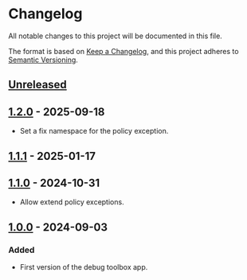 # Changelog

All notable changes to this project will be documented in this file.

The format is based on [Keep a Changelog](https://keepachangelog.com/en/1.0.0/),
and this project adheres to [Semantic Versioning](https://semver.org/spec/v2.0.0.html).

## [Unreleased]

## [1.2.0] - 2025-09-18

- Set a fix namespace for the policy exception.

## [1.1.1] - 2025-01-17

## [1.1.0] - 2024-10-31

- Allow extend policy exceptions.

## [1.0.0] - 2024-09-03

### Added

- First version of the debug toolbox app.

[Unreleased]: https://github.com/giantswarm/debug-toolbox/compare/v1.2.0...HEAD
[1.2.0]: https://github.com/giantswarm/debug-toolbox/compare/v1.1.1...v1.2.0
[1.1.1]: https://github.com/giantswarm/debug-toolbox/compare/v1.1.0...v1.1.1
[1.1.0]: https://github.com/giantswarm/debug-toolbox/compare/v1.0.0...v1.1.0
[1.0.0]: https://github.com/giantswarm/debug-toolbox/compare/v1.0.0...v1.0.0
